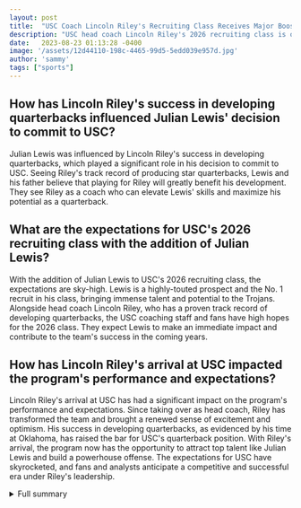 ```yaml
---
layout: post
title:  "USC Coach Lincoln Riley's Recruiting Class Receives Major Boost with Star Quarterback Julian Lewis"
description: "USC head coach Lincoln Riley's 2026 recruiting class is off to a fantastic start after landing star quarterback Julian Lewis. With Riley's success in developing quarterbacks, there are high expectations for the Trojans."
date:   2023-08-23 01:13:28 -0400
image: '/assets/12d44110-198c-4465-99d5-5edd039e957d.jpg'
author: 'sammy'
tags: ["sports"]
---
```


## How has Lincoln Riley's success in developing quarterbacks influenced Julian Lewis' decision to commit to USC?
Julian Lewis was influenced by Lincoln Riley's success in developing quarterbacks, which played a significant role in his decision to commit to USC. Seeing Riley's track record of producing star quarterbacks, Lewis and his father believe that playing for Riley will greatly benefit his development. They see Riley as a coach who can elevate Lewis' skills and maximize his potential as a quarterback.

## What are the expectations for USC's 2026 recruiting class with the addition of Julian Lewis?
With the addition of Julian Lewis to USC's 2026 recruiting class, the expectations are sky-high. Lewis is a highly-touted prospect and the No. 1 recruit in his class, bringing immense talent and potential to the Trojans. Alongside head coach Lincoln Riley, who has a proven track record of developing quarterbacks, the USC coaching staff and fans have high hopes for the 2026 class. They expect Lewis to make an immediate impact and contribute to the team's success in the coming years.

## How has Lincoln Riley's arrival at USC impacted the program's performance and expectations?
Lincoln Riley's arrival at USC has had a significant impact on the program's performance and expectations. Since taking over as head coach, Riley has transformed the team and brought a renewed sense of excitement and optimism. His success in developing quarterbacks, as evidenced by his time at Oklahoma, has raised the bar for USC's quarterback position. With Riley's arrival, the program now has the opportunity to attract top talent like Julian Lewis and build a powerhouse offense. The expectations for USC have skyrocketed, and fans and analysts anticipate a competitive and successful era under Riley's leadership.

<details>
  <summary>Full summary</summary>
USC head coach Lincoln Riley's 2026 recruiting class is off to a fantastic start after landing star quarterback Julian Lewis. With Riley's success in developing quarterbacks, there are high expectations for the Trojans.<br><br>Lewis, a highly-touted prospect and the No. 1 recruit in the 2026 class, committed to USC over other elite programs. The decision to choose USC was influenced by Riley's track record of producing star quarterbacks. Lewis' father believes playing for Riley will greatly benefit his son's development.<br><br>Since Riley took over as head coach in November 2021, Lewis has made multiple visits to USC, showing his commitment and dedication to the program. He is currently a sophomore at Carrollton High School in Georgia and had an impressive freshman season, breaking the state championship game record for any classification with 531 passing yards and five touchdown passes. In his freshman season, Lewis threw for 4,118 yards, 48 touchdowns, and 12 interceptions, showcasing his skills as a talented quarterback.<br><br>USC's addition of Lewis to their roster has created excitement among the coaching staff and fans. Riley is strategically adding quarterbacks to the roster, and Lewis' commitment gives him the opportunity to find another quarterback prospect in front of him. USC is known for its impressive recruiting class, and the 2026 class is no exception.<br><br>This news comes as no surprise considering Riley's success in developing quarterbacks. During his time at Oklahoma, he produced back-to-back Heisman Trophy winners and turned his quarterbacks into some of the best players in college football. His arrival at USC in 2022 marked a turning point for the program, with the team equalling the biggest one-season victory turnaround in USC history. In 2023, USC is expected to have high expectations, with 72 returning players and 46 players who saw action in the previous season.<br><br>The 2023 USC schedule includes seven home games, including a Week Zero matchup and matchups against Stanford, Arizona State, Notre Dame, and UCLA. USC will visit Oregon for the first time since 2015, adding to the excitement of the upcoming season.<br><br>With the addition of Julian Lewis and the guidance of head coach Lincoln Riley, USC's 2026 recruiting class is poised for success. The Trojans have a promising future ahead in college football, and fans are eagerly awaiting the start of the upcoming season.
</details>
